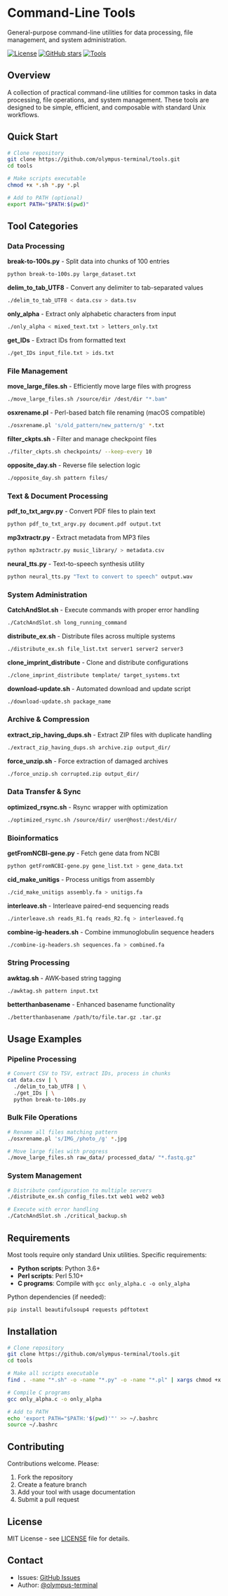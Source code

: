 # Command-Line Tools

General-purpose command-line utilities for data processing, file management, and system administration.

[![License](https://img.shields.io/github/license/olympus-terminal/tools)](LICENSE)
[![GitHub stars](https://img.shields.io/github/stars/olympus-terminal/tools?style=social)](https://github.com/olympus-terminal/tools/stargazers)
[![Tools](https://img.shields.io/badge/tools-36-green.svg)](https://github.com/olympus-terminal/tools)

## Overview

A collection of practical command-line utilities for common tasks in data processing, file operations, and system management. These tools are designed to be simple, efficient, and composable with standard Unix workflows.

## Quick Start

```bash
# Clone repository
git clone https://github.com/olympus-terminal/tools.git
cd tools

# Make scripts executable
chmod +x *.sh *.py *.pl

# Add to PATH (optional)
export PATH="$PATH:$(pwd)"
```

## Tool Categories

### Data Processing

**break-to-100s.py** - Split data into chunks of 100 entries
```bash
python break-to-100s.py large_dataset.txt
```

**delim_to_tab_UTF8** - Convert any delimiter to tab-separated values
```bash
./delim_to_tab_UTF8 < data.csv > data.tsv
```

**only_alpha** - Extract only alphabetic characters from input
```bash
./only_alpha < mixed_text.txt > letters_only.txt
```

**get_IDs** - Extract IDs from formatted text
```bash
./get_IDs input_file.txt > ids.txt
```

### File Management

**move_large_files.sh** - Efficiently move large files with progress
```bash
./move_large_files.sh /source/dir /dest/dir "*.bam"
```

**osxrename.pl** - Perl-based batch file renaming (macOS compatible)
```bash
./osxrename.pl 's/old_pattern/new_pattern/g' *.txt
```

**filter_ckpts.sh** - Filter and manage checkpoint files
```bash
./filter_ckpts.sh checkpoints/ --keep-every 10
```

**opposite_day.sh** - Reverse file selection logic
```bash
./opposite_day.sh pattern files/
```

### Text & Document Processing

**pdf_to_txt_argv.py** - Convert PDF files to plain text
```bash
python pdf_to_txt_argv.py document.pdf output.txt
```

**mp3xtractr.py** - Extract metadata from MP3 files
```bash
python mp3xtractr.py music_library/ > metadata.csv
```

**neural_tts.py** - Text-to-speech synthesis utility
```bash
python neural_tts.py "Text to convert to speech" output.wav
```

### System Administration

**CatchAndSlot.sh** - Execute commands with proper error handling
```bash
./CatchAndSlot.sh long_running_command
```

**distribute_ex.sh** - Distribute files across multiple systems
```bash
./distribute_ex.sh file_list.txt server1 server2 server3
```

**clone_imprint_distribute** - Clone and distribute configurations
```bash
./clone_imprint_distribute template/ target_systems.txt
```

**download-update.sh** - Automated download and update script
```bash
./download-update.sh package_name
```

### Archive & Compression

**extract_zip_having_dups.sh** - Extract ZIP files with duplicate handling
```bash
./extract_zip_having_dups.sh archive.zip output_dir/
```

**force_unzip.sh** - Force extraction of damaged archives
```bash
./force_unzip.sh corrupted.zip output_dir/
```

### Data Transfer & Sync

**optimized_rsync.sh** - Rsync wrapper with optimization
```bash
./optimized_rsync.sh /source/dir/ user@host:/dest/dir/
```

### Bioinformatics

**getFromNCBI-gene.py** - Fetch gene data from NCBI
```bash
python getFromNCBI-gene.py gene_list.txt > gene_data.txt
```

**cid_make_unitigs** - Process unitigs from assembly
```bash
./cid_make_unitigs assembly.fa > unitigs.fa
```

**interleave.sh** - Interleave paired-end sequencing reads
```bash
./interleave.sh reads_R1.fq reads_R2.fq > interleaved.fq
```

**combine-ig-headers.sh** - Combine immunoglobulin sequence headers
```bash
./combine-ig-headers.sh sequences.fa > combined.fa
```

### String Processing

**awktag.sh** - AWK-based string tagging
```bash
./awktag.sh pattern input.txt
```

**betterthanbasename** - Enhanced basename functionality
```bash
./betterthanbasename /path/to/file.tar.gz .tar.gz
```

## Usage Examples

### Pipeline Processing
```bash
# Convert CSV to TSV, extract IDs, process in chunks
cat data.csv | \
  ./delim_to_tab_UTF8 | \
  ./get_IDs | \
  python break-to-100s.py
```

### Bulk File Operations
```bash
# Rename all files matching pattern
./osxrename.pl 's/IMG_/photo_/g' *.jpg

# Move large files with progress
./move_large_files.sh raw_data/ processed_data/ "*.fastq.gz"
```

### System Management
```bash
# Distribute configuration to multiple servers
./distribute_ex.sh config_files.txt web1 web2 web3

# Execute with error handling
./CatchAndSlot.sh ./critical_backup.sh
```

## Requirements

Most tools require only standard Unix utilities. Specific requirements:

- **Python scripts**: Python 3.6+
- **Perl scripts**: Perl 5.10+
- **C programs**: Compile with `gcc only_alpha.c -o only_alpha`

Python dependencies (if needed):
```bash
pip install beautifulsoup4 requests pdftotext
```

## Installation

```bash
# Clone repository
git clone https://github.com/olympus-terminal/tools.git
cd tools

# Make all scripts executable
find . -name "*.sh" -o -name "*.py" -o -name "*.pl" | xargs chmod +x

# Compile C programs
gcc only_alpha.c -o only_alpha

# Add to PATH
echo 'export PATH="$PATH:'$(pwd)'"' >> ~/.bashrc
source ~/.bashrc
```

## Contributing

Contributions welcome. Please:
1. Fork the repository
2. Create a feature branch
3. Add your tool with usage documentation
4. Submit a pull request

## License

MIT License - see [LICENSE](LICENSE) file for details.

## Contact

- Issues: [GitHub Issues](https://github.com/olympus-terminal/tools/issues)
- Author: [@olympus-terminal](https://github.com/olympus-terminal)
